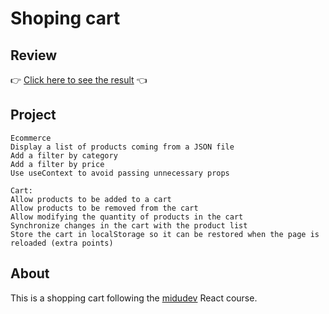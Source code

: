 # Shoping cart

## Review
👉 [Click here to see the result](https://example.com) 👈

## Project
```aiignore
Ecommerce
Display a list of products coming from a JSON file
Add a filter by category
Add a filter by price
Use useContext to avoid passing unnecessary props

Cart:
Allow products to be added to a cart
Allow products to be removed from the cart
Allow modifying the quantity of products in the cart
Synchronize changes in the cart with the product list
Store the cart in localStorage so it can be restored when the page is reloaded (extra points)
```

## About

This is a shopping cart following the [midudev](https://www.youtube.com/watch?v=B9tDYAZZxcE) React course.